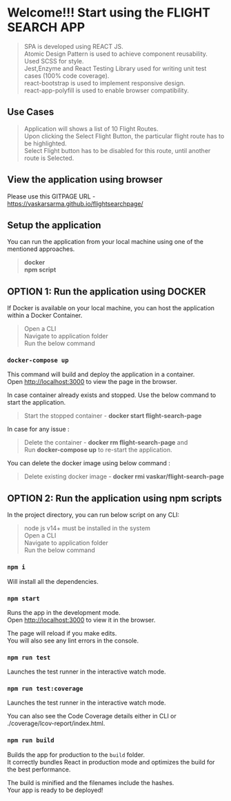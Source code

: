 # Welcome!!! Start using the FLIGHT SEARCH APP

> SPA is developed using REACT JS.\
> Atomic Design Pattern is used to achieve component reusability.\
> Used SCSS for style.\
> Jest,Enzyme and React Testing Library used for writing unit test cases (100% code coverage).\
> react-bootstrap is used to implement responsive design.\
> react-app-polyfill is used to enable browser compatibility.

## Use Cases

> Application will shows a list of 10 Flight Routes.\
> Upon clicking the Select Flight Button, the particular flight route has to be highlighted.\
> Select Flight button has to be disabled for this route, until another route is Selected.

## View the application using browser

Please use this GITPAGE URL - https://vaskarsarma.github.io/flightsearchpage/

## Setup the application 

You can run the application from your local machine using one of the mentioned approaches.

> **docker**\
> **npm script**


## **OPTION 1:** Run the application using DOCKER

If Docker is available on your local machine, you can host the application within a Docker Container.

> Open a CLI\
> Navigate to application folder\
> Run the below command

### `docker-compose up`

This command will build and deploy the application in a container.\
Open [http://localhost:3000](http://localhost:3000) to view the page in the browser.

In case container already exists and stopped. Use the below command to start the application.

> Start the stopped container - **docker start flight-search-page**

In case for any issue :

> Delete the container - **docker rm flight-search-page** and\
> Run **docker-compose up** to re-start the application.

You can delete the docker image using below command : 

> Delete existing docker image - **docker rmi vaskar/flight-search-page**

## **OPTION 2:** Run the application using npm scripts

In the project directory, you can run below script on any CLI:

> node js v14+ must be installed in the system\
> Open a CLI\
> Navigate to application folder\
> Run the below command

### `npm i`

Will install all the dependencies.

### `npm start`

Runs the app in the development mode.\
Open [http://localhost:3000](http://localhost:3000) to view it in the browser.

The page will reload if you make edits.\
You will also see any lint errors in the console.

### `npm run test`

Launches the test runner in the interactive watch mode.

### `npm run test:coverage`

Launches the test runner in the interactive watch mode.

You can also see the Code Coverage details either in CLI or ./coverage/lcov-report/index.html.

### `npm run build`

Builds the app for production to the `build` folder.\
It correctly bundles React in production mode and optimizes the build for the best performance.

The build is minified and the filenames include the hashes.\
Your app is ready to be deployed!
